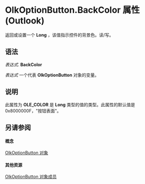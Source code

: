 
# OlkOptionButton.BackColor 属性 (Outlook)

返回或设置一个 **Long** ，该值指示控件的背景色。读/写。


## 语法

 _表达式_. **BackColor**

 _表达式_ 一个代表 **OlkOptionButton** 对象的变量。


## 说明

此属性为 **OLE_COLOR** 是 **Long** 类型的值的类型。此属性的默认值是 0x8000000F，"按钮表面"。


## 另请参阅


#### 概念


[OlkOptionButton 对象](a7aab427-a2f0-a153-f558-c13559610c99.md)
#### 其他资源


[OlkOptionButton 对象成员](e5d545e6-496f-6a11-af73-faa3eb20647c.md)